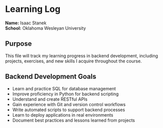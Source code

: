 # Learning Log

**Name:** Isaac Stanek  
**School:** Oklahoma Wesleyan University  

## Purpose
This file will track my learning progress in backend development, including projects, exercises, and new skills I acquire throughout the course.

## Backend Development Goals
- Learn and practice SQL for database management
- Improve proficiency in Python for backend scripting
- Understand and create RESTful APIs
- Gain experience with Git and version control workflows
- Write automated scripts to support backend processes
- Learn to deploy applications in real environments
- Document best practices and lessons learned from projects
